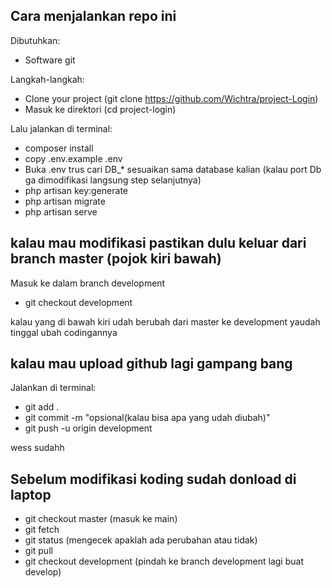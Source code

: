 ## Cara menjalankan repo ini

Dibutuhkan:

-   Software git

Langkah-langkah:

-   Clone your project (git clone https://github.com/Wichtra/project-Login)
-   Masuk ke direktori (cd project-login)

Lalu jalankan di terminal:

-   composer install
-   copy .env.example .env
-   Buka .env trus cari DB\_\* sesuaikan sama database kalian (kalau port Db ga dimodifikasi langsung step selanjutnya)
-   php artisan key:generate
-   php artisan migrate
-   php artisan serve

## kalau mau modifikasi pastikan dulu keluar dari branch master (pojok kiri bawah)

Masuk ke dalam branch development

-   git checkout development

kalau yang di bawah kiri udah berubah dari master ke development yaudah tinggal ubah codingannya

## kalau mau upload github lagi gampang bang

Jalankan di terminal:

-   git add .
-   git commit -m "opsional(kalau bisa apa yang udah diubah)"
-   git push -u origin development

wess sudahh

## Sebelum modifikasi koding sudah donload di laptop

-   git checkout master (masuk ke main)
-   git fetch
-   git status (mengecek apaklah ada perubahan atau tidak)
-   git pull
-   git checkout development (pindah ke branch development lagi buat develop)
